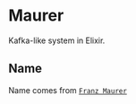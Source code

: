 # Maurer
Kafka-like system in Elixir. 

## Name
Name comes from [`Franz Maurer`](https://pl.wikipedia.org/wiki/Franz_Maurer)
